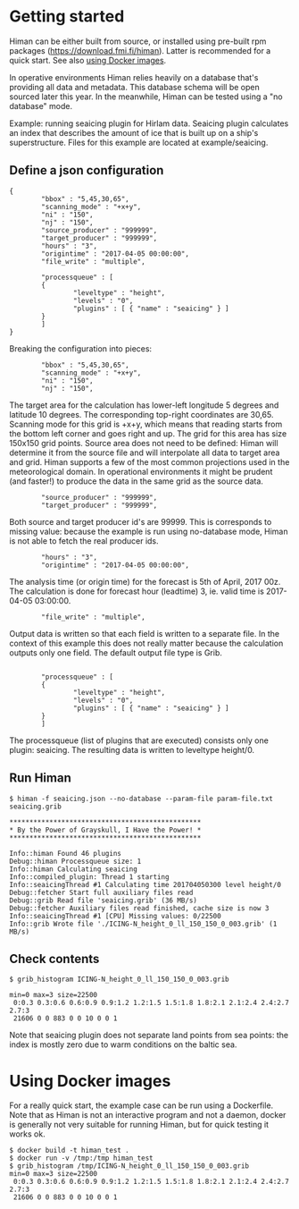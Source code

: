 # Getting started

Himan can be either built from source, or installed using pre-built rpm packages (https://download.fmi.fi/himan). Latter is recommended for a quick start. See also [using Docker images](#Using_Docker_images).

In operative environments Himan relies heavily on a database that's providing all data and metadata. This database schema will be open sourced later this year. In the meanwhile, Himan can be tested using a "no database" mode.

Example: running seaicing plugin for Hirlam data. Seaicing plugin calculates an index that describes the amount of ice that is built up on a ship's superstructure. Files for this example are located at example/seaicing.

## Define a json configuration

```
{
        "bbox" : "5,45,30,65",
        "scanning_mode" : "+x+y",
        "ni" : "150",
        "nj" : "150",
        "source_producer" : "999999",
        "target_producer" : "999999",
        "hours" : "3",
        "origintime" : "2017-04-05 00:00:00",
        "file_write" : "multiple",

        "processqueue" : [
        {
                "leveltype" : "height",
                "levels" : "0",
                "plugins" : [ { "name" : "seaicing" } ]
        }
        ]
}
```

Breaking the configuration into pieces:

```
        "bbox" : "5,45,30,65",
        "scanning_mode" : "+x+y",
        "ni" : "150",
        "nj" : "150",
```

The target area for the calculation has lower-left longitude 5 degrees and latitude 10 degrees. The corresponding top-right coordinates are 30,65. Scanning mode for this grid is +x+y, which means that reading starts from the bottom left corner and goes right and up. The grid for this area has size 150x150 grid points. Source area does not need to be defined: Himan will determine it from the source file and will interpolate all data to target area and grid. Himan supports a few of the most common projections used in the meteorological domain. In operational environments it might be prudent (and faster!) to produce the data in the same grid as the source data.


```
        "source_producer" : "999999",
        "target_producer" : "999999",
```

Both source and target producer id's are 99999. This is corresponds to missing value: because the example is run using no-database mode, Himan is not able to fetch the real producer ids.

```
        "hours" : "3",
        "origintime" : "2017-04-05 00:00:00",
```

The analysis time (or origin time) for the forecast is 5th of April, 2017 00z. The calculation is done for forecast hour (leadtime) 3, ie. valid time is 2017-04-05 03:00:00.

```
        "file_write" : "multiple",

```

Output data is written so that each field is written to a separate file. In the context of this example this does not really matter because the calculation outputs only one field. The default output file type is Grib.

```

        "processqueue" : [
        {
                "leveltype" : "height",
                "levels" : "0",
                "plugins" : [ { "name" : "seaicing" } ]
        }
        ]
```

The processqueue (list of plugins that are executed) consists only one plugin: seaicing. The resulting data is written to leveltype height/0.

## Run Himan

```
$ himan -f seaicing.json --no-database --param-file param-file.txt seaicing.grib

************************************************
* By the Power of Grayskull, I Have the Power! *
************************************************

Info::himan Found 46 plugins
Debug::himan Processqueue size: 1
Info::himan Calculating seaicing
Info::compiled_plugin: Thread 1 starting
Info::seaicingThread #1 Calculating time 201704050300 level height/0
Debug::fetcher Start full auxiliary files read
Debug::grib Read file 'seaicing.grib' (36 MB/s)
Debug::fetcher Auxiliary files read finished, cache size is now 3
Info::seaicingThread #1 [CPU] Missing values: 0/22500
Info::grib Wrote file './ICING-N_height_0_ll_150_150_0_003.grib' (1 MB/s)

```

## Check contents

```
$ grib_histogram ICING-N_height_0_ll_150_150_0_003.grib

min=0 max=3 size=22500
 0:0.3 0.3:0.6 0.6:0.9 0.9:1.2 1.2:1.5 1.5:1.8 1.8:2.1 2.1:2.4 2.4:2.7 2.7:3
 21606 0 0 883 0 0 10 0 0 1
```

Note that seaicing plugin does not separate land points from sea points: the index is mostly zero due to warm conditions on the baltic sea.

<a name="Using_Docker_images"></a>

# Using Docker images

For a really quick start, the example case can be run using a Dockerfile. Note that as Himan is not an interactive program and not a daemon, docker is generally not very suitable for running Himan, but for quick testing it works ok.


```
$ docker build -t himan_test .
$ docker run -v /tmp:/tmp himan_test
$ grib_histogram /tmp/ICING-N_height_0_ll_150_150_0_003.grib
min=0 max=3 size=22500
 0:0.3 0.3:0.6 0.6:0.9 0.9:1.2 1.2:1.5 1.5:1.8 1.8:2.1 2.1:2.4 2.4:2.7 2.7:3
 21606 0 0 883 0 0 10 0 0 1
```